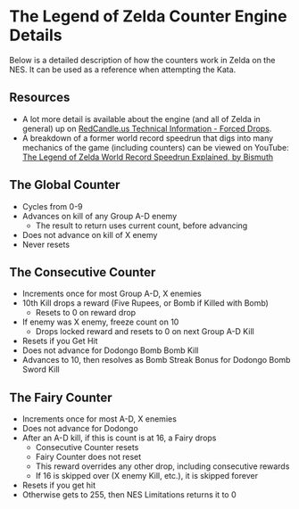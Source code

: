 # The Legend of Zelda Counter Engine Details
Below is a detailed description of how the counters work in Zelda on the NES. It can be used as a reference when attempting the Kata.

## Resources
- A lot more detail is available about the engine (and all of Zelda in general) up on [RedCandle.us Technical Information - Forced Drops](http://redcandle.us/Legend_of_Zelda/Technical_Information#Forced_drops).
- A breakdown of a former world record speedrun that digs into many mechanics of the game (including counters) can be viewed on YouTube: [The Legend of Zelda World Record Speedrun Explained, by Bismuth](https://www.youtube.com/watch?v=ACuk2TXoNhc)

## The Global Counter
- Cycles from 0-9
- Advances on kill of any Group A-D enemy
  - The result to return uses current count, before advancing 
- Does not advance on kill of X enemy
- Never resets

## The Consecutive Counter
- Increments once for most Group A-D, X enemies
- 10th Kill drops a reward (Five Rupees, or Bomb if Killed with Bomb)
  - Resets to 0 on reward drop
- If enemy was X enemy, freeze count on 10
  - Drops locked reward and resets to 0 on next Group A-D Kill
- Resets if you Get Hit
- Does not advance for Dodongo Bomb Bomb Kill
- Advances to 10, then resolves as Bomb Streak Bonus for Dodongo Bomb Sword Kill

## The Fairy Counter
- Increments once for most A-D, X enemies
- Does not advance for Dodongo
- After an A-D kill, if this is count is at 16, a Fairy drops
  - Consecutive Counter resets
  - Fairy Counter does not reset
  - This reward overrides any other drop, including consecutive rewards
  - If 16 is skipped over (X enemy Kill, etc.), it is skipped forever
- Resets if you get hit
- Otherwise gets to 255, then NES Limitations returns it to 0
